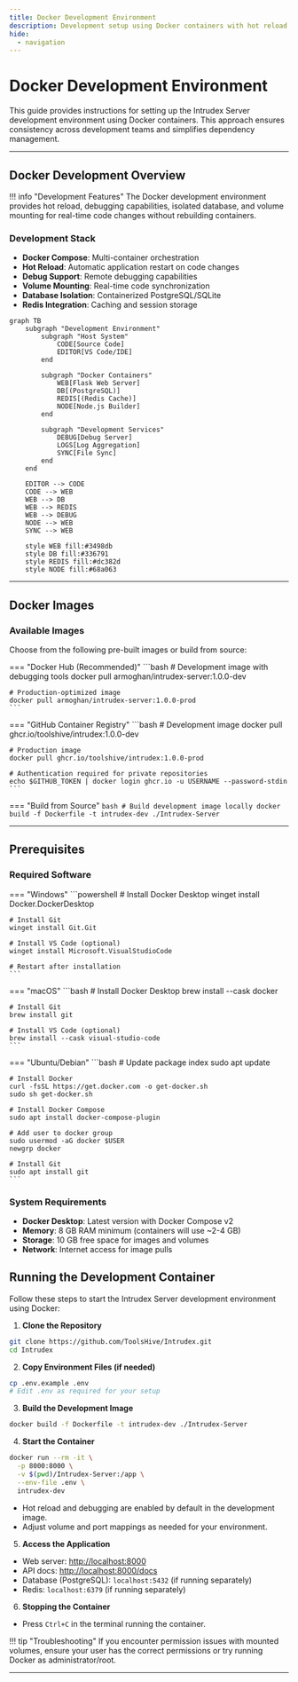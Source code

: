 ```yaml
---
title: Docker Development Environment
description: Development setup using Docker containers with hot reload and debugging capabilities
hide:
  - navigation
---
```


# Docker Development Environment

This guide provides instructions for setting up the Intrudex Server development environment using Docker containers. This approach ensures consistency across development teams and simplifies dependency management.

---

## Docker Development Overview

!!! info "Development Features"
    The Docker development environment provides hot reload, debugging capabilities, isolated database, and volume mounting for real-time code changes without rebuilding containers.

### Development Stack

- **Docker Compose**: Multi-container orchestration
- **Hot Reload**: Automatic application restart on code changes
- **Debug Support**: Remote debugging capabilities
- **Volume Mounting**: Real-time code synchronization
- **Database Isolation**: Containerized PostgreSQL/SQLite
- **Redis Integration**: Caching and session storage

```mermaid
graph TB
    subgraph "Development Environment"
        subgraph "Host System"
            CODE[Source Code]
            EDITOR[VS Code/IDE]
        end
        
        subgraph "Docker Containers"
            WEB[Flask Web Server]
            DB[(PostgreSQL)]
            REDIS[(Redis Cache)]
            NODE[Node.js Builder]
        end
        
        subgraph "Development Services"
            DEBUG[Debug Server]
            LOGS[Log Aggregation]
            SYNC[File Sync]
        end
    end
    
    EDITOR --> CODE
    CODE --> WEB
    WEB --> DB
    WEB --> REDIS
    WEB --> DEBUG
    NODE --> WEB
    SYNC --> WEB
    
    style WEB fill:#3498db
    style DB fill:#336791
    style REDIS fill:#dc382d
    style NODE fill:#68a063
```

---

## Docker Images

### Available Images

Choose from the following pre-built images or build from source:

=== "Docker Hub (Recommended)"
    ```bash
    # Development image with debugging tools
    docker pull armoghan/intrudex-server:1.0.0-dev
    
    # Production-optimized image
    docker pull armoghan/intrudex-server:1.0.0-prod
    ```

=== "GitHub Container Registry"
    ```bash
    # Development image
    docker pull ghcr.io/toolshive/intrudex:1.0.0-dev
    
    # Production image  
    docker pull ghcr.io/toolshive/intrudex:1.0.0-prod
    
    # Authentication required for private repositories
    echo $GITHUB_TOKEN | docker login ghcr.io -u USERNAME --password-stdin
    ```

=== "Build from Source"
    ```bash
    # Build development image locally
    docker build -f Dockerfile -t intrudex-dev ./Intrudex-Server
    ```

---

## Prerequisites

### Required Software

=== "Windows"
    ```powershell
    # Install Docker Desktop
    winget install Docker.DockerDesktop
    
    # Install Git
    winget install Git.Git
    
    # Install VS Code (optional)
    winget install Microsoft.VisualStudioCode
    
    # Restart after installation
    ```

=== "macOS"
    ```bash
    # Install Docker Desktop
    brew install --cask docker
    
    # Install Git
    brew install git
    
    # Install VS Code (optional)
    brew install --cask visual-studio-code
    ```

=== "Ubuntu/Debian"
    ```bash
    # Update package index
    sudo apt update
    
    # Install Docker
    curl -fsSL https://get.docker.com -o get-docker.sh
    sudo sh get-docker.sh
    
    # Install Docker Compose
    sudo apt install docker-compose-plugin
    
    # Add user to docker group
    sudo usermod -aG docker $USER
    newgrp docker
    
    # Install Git
    sudo apt install git
    ```

### System Requirements

- **Docker Desktop**: Latest version with Docker Compose v2
- **Memory**: 8 GB RAM minimum (containers will use ~2-4 GB)
- **Storage**: 10 GB free space for images and volumes
- **Network**: Internet access for image pulls


## Running the Development Container

Follow these steps to start the Intrudex Server development environment using Docker:

1. **Clone the Repository**
  ```bash
  git clone https://github.com/ToolsHive/Intrudex.git
  cd Intrudex
  ```

2. **Copy Environment Files (if needed)**
  ```bash
  cp .env.example .env
  # Edit .env as required for your setup
  ```

3. **Build the Development Image**
  ```bash
  docker build -f Dockerfile -t intrudex-dev ./Intrudex-Server
  ```

4. **Start the Container**
  ```bash
  docker run --rm -it \
    -p 8000:8000 \
    -v $(pwd)/Intrudex-Server:/app \
    --env-file .env \
    intrudex-dev
  ```

  - Hot reload and debugging are enabled by default in the development image.
  - Adjust volume and port mappings as needed for your environment.

5. **Access the Application**
  - Web server: [http://localhost:8000](http://localhost:8000)
  - API docs: [http://localhost:8000/docs](http://localhost:8000/docs)
  - Database (PostgreSQL): `localhost:5432` (if running separately)
  - Redis: `localhost:6379` (if running separately)

6. **Stopping the Container**
  - Press `Ctrl+C` in the terminal running the container.

!!! tip "Troubleshooting"
  If you encounter permission issues with mounted volumes, ensure your user has the correct permissions or try running Docker as administrator/root.

---
